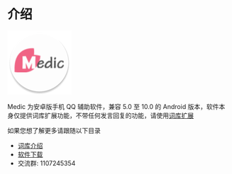 # 介绍

![Logo](../assets/logo.png)

Medic 为安卓版手机 QQ 辅助软件，兼容 5.0 至 10.0 的 Android 版本，软件本身仅提供词库扩展功能，不带任何发言回复的功能，请使用[词库扩展](basic/dic.md)

如果您想了解更多请跟随以下目录

- [词库介绍](basic/dic.md)
- [软件下载](https://wwi.lanzoui.com/b015rceyj)
- 交流群: 1107245354

